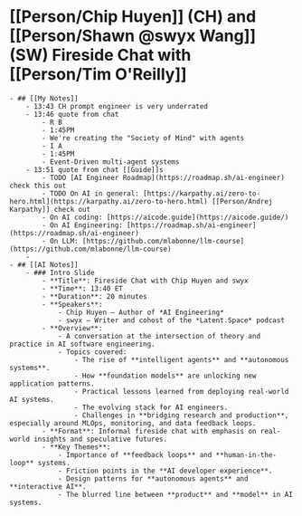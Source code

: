 # [[Person/Chip Huyen]] (CH) and [[Person/Shawn @swyx Wang]] (SW) Fireside Chat with [[Person/Tim O'Reilly]]
	- ## [[My Notes]]
		- 13:43 CH prompt engineer is very underrated
		- 13:46 quote from chat
			- R B
			- 1:45PM
			- We're creating the "Society of Mind" with agents
			- I A
			- 1:45PM
			- Event-Driven multi-agent systems
		- 13:51 quote from chat [[Guide]]s
			- TODO [AI Engineer Roadmap](https://roadmap.sh/ai-engineer)  check this out
			- TODO On AI in general: [https://karpathy.ai/zero-to-hero.html](https://karpathy.ai/zero-to-hero.html) [[Person/Andrej Karpathy]] check out
			- On AI coding: [https://aicode.guide](https://aicode.guide/)
			- On AI Engineering: [https://roadmap.sh/ai-engineer](https://roadmap.sh/ai-engineer)
			- On LLM: [https://github.com/mlabonne/llm-course](https://github.com/mlabonne/llm-course)
		-
	- ## [[AI Notes]]
		- ### Intro Slide
			- **Title**: Fireside Chat with Chip Huyen and swyx
			- **Time**: 13:40 ET
			- **Duration**: 20 minutes
			- **Speakers**:
				- Chip Huyen – Author of *AI Engineering*
				- swyx – Writer and cohost of the *Latent.Space* podcast
			- **Overview**:
				- A conversation at the intersection of theory and practice in AI software engineering.
				- Topics covered:
					- The rise of **intelligent agents** and **autonomous systems**.
					- How **foundation models** are unlocking new application patterns.
					- Practical lessons learned from deploying real-world AI systems.
					- The evolving stack for AI engineers.
					- Challenges in **bridging research and production**, especially around MLOps, monitoring, and data feedback loops.
			- **Format**: Informal fireside chat with emphasis on real-world insights and speculative futures.
			- **Key Themes**:
				- Importance of **feedback loops** and **human-in-the-loop** systems.
				- Friction points in the **AI developer experience**.
				- Design patterns for **autonomous agents** and **interactive AI**.
				- The blurred line between **product** and **model** in AI systems.